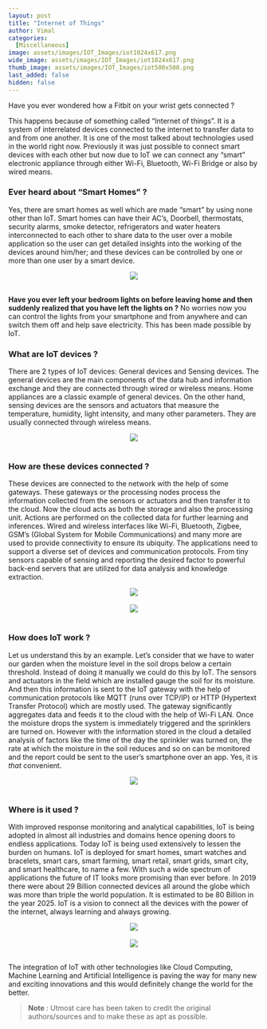 ```yaml
---
layout: post
title: "Internet of Things"
author: Vimal
categories:
  [Miscellaneous]
image: assets/images/IOT_Images/iot1024x617.png
wide_image: assets/images/IOT_Images/iot1024x617.png
thumb_image: assets/images/IOT_Images/iot500x500.png
last_added: false
hidden: false
---
```


Have you ever wondered how a Fitbit on your wrist gets connected ?

This happens because of something called “Internet of things”. It is a system of interrelated devices connected to the internet to transfer data to and from one another. It is one of the most talked about technologies used in the world right now. Previously it was just possible to connect smart devices with each other but now due to IoT we can connect any “smart” electronic appliance through either Wi-Fi, Bluetooth, Wi-Fi Bridge or also by wired means.

### Ever heard about “Smart Homes” ?

Yes, there are smart homes as well which are made “smart” by using none other than IoT.
Smart homes can have their AC’s, Doorbell, thermostats, security alarms, smoke detector, refrigerators and water heaters interconnected to each other to share data to the user over a mobile application so the user can get detailed insights into the working of the devices around him/her; and these devices can be controlled by one or more than one user by a smart device.

<div align="center">
 <img src="/assets/images/IOT_Images/house.png"/>
</div>
<br>

**Have you ever left your bedroom lights on before leaving home and then suddenly realized that you have left the lights on ?** No worries now you can control the lights from your smartphone and from anywhere and can switch them off and help save electricity. This has been made possible by IoT.

### What are IoT devices ?

There are 2 types of IoT devices: General devices and Sensing devices.
The general devices are the main components of the data hub and information exchange and they are connected through wired or wireless means. Home appliances are a classic example of general devices.
On the other hand, sensing devices are the sensors and actuators that measure the temperature, humidity, light intensity, and many other parameters. They are usually connected through wireless means.

<div align="center">
 <img src="/assets/images/IOT_Images/smart_life.jpg"/>
</div>
<br>

### How are these devices connected ?

These devices are connected to the network with the help of some gateways. These gateways or the processing nodes process the information collected from the sensors or actuators and then transfer it to the cloud. Now the cloud acts as both the storage and also the processing unit. Actions are performed on the collected data for further learning and inferences. Wired and wireless interfaces like Wi-Fi, Bluetooth, Zigbee, GSM’s (Global System for Mobile Communications) and many more are used to provide connectivity to ensure its ubiquity. The applications need to support a diverse set of devices and communication protocols. From tiny sensors capable of sensing and reporting the desired factor to powerful back-end servers that are utilized for data analysis and knowledge extraction.

<div align="center">
 <img src="/assets/images/IOT_Images/network.jpg"/>
</div>
<br>

<div align="center">
 <img src="/assets/images/IOT_Images/smart_industry.jpg"/>
</div>
<br>

### How does IoT work ?

Let us understand this by an example. Let’s consider that we have to water our garden when the moisture level in the soil drops below a certain threshold. Instead of doing it manually we could do this by IoT.
The sensors and actuators in the field which are installed gauge the soil for its moisture. And then this information is sent to the IoT gateway with the help of communication protocols like MQTT (runs over TCP/IP) or HTTP (Hypertext Transfer Protocol) which are mostly used. The gateway significantly aggregates data and feeds it to the cloud with the help of Wi-Fi LAN.
Once the moisture drops the system is immediately triggered and the sprinklers are turned on. However with the information stored in the cloud a detailed analysis of factors like the time of the day the sprinkler was turned on, the rate at which the moisture in the soil reduces and so on can be monitored and the report could be sent to the user’s smartphone over an app. Yes, it is _that_ convenient.

<div align="center">
 <img src="/assets/images/IOT_Images/tablet.jpg"/>
</div>
<br>

### Where is it used ?

With improved response monitoring and analytical capabilities, IoT is being adopted in almost all industries and domains hence opening doors to endless applications. Today IoT is being used extensively to lessen the burden on humans. IoT is deployed for smart homes, smart watches and bracelets, smart cars, smart farming, smart retail, smart grids, smart city, and smart healthcare, to name a few. With such a wide spectrum of applications the future of IT looks more promising than ever before.
In 2019 there were about 29 Billion connected devices all around the globe which was more than triple the world population. It is estimated to be 80 Billion in the year 2025. IoT is a vision to connect all the devices with the power of the internet, always learning and always growing.

<div align="center">
 <img src="/assets/images/IOT_Images/hospital.gif"/>
</div>
<br>
<div align="center">
 <img src="/assets/images/IOT_Images/iotArchitecture.png"/>
</div>
<br>

The integration of IoT with other technologies like Cloud Computing, Machine Learning and Artificial Intelligence is paving the way for many new and exciting innovations and this would definitely change the world for the better.

> **Note** :
> Utmost care has been taken to credit the original authors/sources and to make these as apt as possible.

